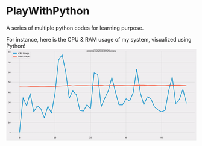 # PlayWithPython
A series of multiple python codes for learning purpose.

For instance, here is the CPU & RAM usage of my system, visualized using Python!
![alt-txt](https://github.com/deepankarkotnala/PlayWithPython/blob/master/CPU_RAM_Usage/media/cpu_ram_usage.gif)
